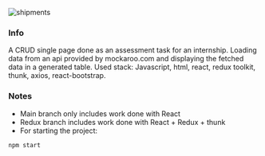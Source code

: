 ![shipments](https://user-images.githubusercontent.com/65870143/230775648-c50a85b8-6cfe-4cb8-aa08-039aa9bb3ef1.jpg)

### Info

A CRUD single page done as an assessment task for an internship. Loading data from an api provided by mockaroo.com and displaying the fetched data in a generated table.
Used stack: Javascript, html, react, redux toolkit, thunk, axios, react-bootstrap.

### Notes

- Main branch only includes work done with React
- Redux branch includes work done with React + Redux + thunk
- For starting the project:
```
npm start
```

